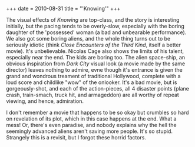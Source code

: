 +++
date = 2010-08-31
title = "'Knowing'"
+++

The visual effects of *Knowing* are top-class, and the story is
interesting initially, but the pacing tends to be overly-slow,
especially with the boring daughter of the \'possessed\' woman (a bad
and unbearable performance). We also got some boring aliens, and the
whole thing turns out to be seriously idiotic (think *Close Encounters
of the Third Kind*, itself a better movie). It\'s unbelievable. Nicolas
Cage also shows the limits of his talent, especially near the end. The
kids are boring too. The alien space-ship, an obvious inspiration from
*Dark City* visual look (a movie made by the same director) leaves
nothing to admire, evne though it\'s entrance is given the grand and
wondrous treament of traditional Hollywood, complete with a loud score
and childlike \"wow\" of the onlooker. It\'s a bad movie, but is
gorgeously-shot, and each of the action-pieces, all 4 disaster points
(plane crash, train-smach, truck hit, and armageddon) are all worthy of
repeat viewing, and hence, admiration.

I don\'t remember a movie that happens to be so okay but crumbles so
hard on revelation of its plot, which in this case happens at the end.
What a mess! Or, there\'s even paradise, and nobody explains why the
hell the seemingly advanced aliens aren\'t saving more people. It\'s so
stupid. Strangely this is a revisit, but I forgot these horrid factors.
